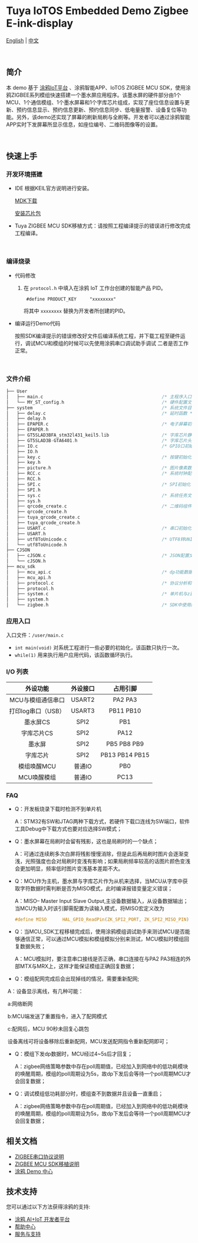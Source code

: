 # Tuya IoTOS Embedded Demo Zigbee E-ink-display

[English](./README.md) | [中文](./README_zh.md)

<br>

## 简介

本 demo 基于 [涂鸦IoT平台](https://iot.tuya.com/) 、涂鸦智能APP、IoTOS ZIGBEE MCU SDK，使用涂鸦ZIGBEE系列模组快速搭建一个墨水屏应用程序。该墨水屏的硬件部分由1个MCU、1个通信模组、1个墨水屏幕和1个字库芯片组成，实现了座位信息设置与更新、预约信息显示、预约信息更新、预约信息同步、低电量报警、设备复位等功能。另外，该demo还实现了屏幕的刷新局刷与全刷等。开发者可以通过涂鸦智能APP实时下发屏幕所显示信息，如座位编号、二维码图像等的设置。

<br>

## 快速上手

### 开发环境搭建

- IDE 根据KEIL官方说明进行安装。

  [MDK下载](https://www.keil.com/download/product/)

  [安装芯片包](https://www.keil.com/dd2/pack/)

- Tuya ZIGBEE MCU SDK移植方式：请按照工程编译提示的错误进行修改完成工程编译。 

<br>

### 编译烧录

- 代码修改

  1. 在 `protocol.h` 中填入在涂鸦 IoT 工作台创建的智能产品 PID。

     ```
      #define PRODUCT_KEY     "xxxxxxxx"
     ```

     将其中 `xxxxxxxx` 替换为开发者所创建的PID。

- 编译运行Demo代码

  按照SDK编译提示的错误修改好文件后编译系统工程，并下载工程至硬件运行，调试MCU和模组的时候可以先使用涂鸦串口调试助手调试 二者是否工作正常。

<br>

### 文件介绍
```c
├── User
│   ├── main.c                                             /* 主程序入口文件 */
│   └── MY_ST_config.h                                     /* 硬件配置文件 */
├── system                                                 /* 系统文件目录 */
│   ├── delay.c                                            /* 延时函数 */
│   ├── delay.h
│   ├── EPAPER.c                                           /* 电子屏幕初始化 */
│   ├── EPAPER.h
│   ├── GT5SLAD3BFA_stm32l431_keil5.lib                    /* 字库芯片静态库文件 */
│   ├── GT5SLAD3B-GTA6401.h                                /* 字库芯片头文件 */
│   ├── IO.c                                               /* GPIO口初始化 */
│   ├── IO.h
│   ├── key.c                                              /* 按键初始化 */
│   ├── key.h
│   ├── picture.h                                          /* 图片像素数据存储 */
│   ├── RCC.c                                              /* 系统时钟配置 */
│   ├── RCC.h
│   ├── SPI.c                                              /* SPI初始化 */
│   ├── SPI.h
│   ├── sys.c                                              /* 系统任务文件 */                 
│   ├── sys.h
│   ├── qrcode_create.c                                    /* 二维码组件 */
│   ├── qrcode_create.h
│   ├── tuya_qrcode_create.c                               
│   ├── tuya_qrcode_create.h
│   ├── USART.c                                            /* 串口初始化 */
│   ├── USART.h
│   ├── utf8ToUnicode.c                                    /* UTF8转UNICODE */
│   └── utf8ToUnicode.h
├── CJSON
│   ├── cJSON.c                                            /* JSON配置文件 */
│   └── cJSON.h
├── mcu_sdk
│   ├── mcu_api.c                                          /* dp功能数据文件 */
│   ├── mcu_api.h
│   ├── protocol.c                                         /* 协议分析和接收模块发送消息时的响应 */
│   ├── protocol.h
│   ├── system.c                                           /* 单片机与zigbee通信的框架分析 */
│   ├── system.h
│   └── zigbee.h                                           /* SDK中使用的宏定义 */
```

### 应用入口
入口文件：`/user/main.c`

+ `int main(void)` 对系统工程进行一些必要的初始化，该函数只执行一次。
+ `while(1)` 用来执行用户应用代码，该函数循环执行。



### I/O 列表

| 外设功能     | **外设接口** | **占用引脚** |
| :--------: | :--: | :--: |
| MCU与模组通信串口 | USART2 | PA2 PA3 |
| 打印log串口（USB） | USART3 | PB11 PB10 |
| 墨水屏CS |     SPI2     |       PB1        |
| 字库芯片CS |     SPI2     | PA12 |
| 墨水屏 |     SPI2     | PB5  PB8  PB9 |
| 字库芯片 |     SPI2     | PB13  PB14  PB15 |
| 模组唤醒MCU |    普通IO    | PB0 |
| MCU唤醒模组 |    普通IO    | PC13 |

### FAQ

- Q：开发板烧录下载时检测不到单片机

  A：STM32有SW和JTAG两种下载方式，若硬件下载口连线为SW端口，软件工具Debug中下载方式也要对应选择SW模式；

- Q：墨水屏幕在局刷时会留有残影，这也是局刷时的一个缺点； 

  A：可通过连续刷多次白屏将残影慢慢消除，但是此后再局刷时图片会逐渐变浅，光照强度也会对局刷时变浅有影响；如果局刷频率较高的话图片颜色变浅会更加明显，频率低时图片变浅基本差距不大。

- Q：MCU作为主机，墨水屏与字库芯片作为从机来选择，当MCU从字库中获取字符数据时需判断是否为MISO模式，此时编译报错变量定义错误；

  A：MISO– Master Input Slave Output,主设备数据输入，从设备数据输出；当MCU为输入时该引脚需配置为读输入模式，将MISO宏定义改为

  ```c
  #define MISO		HAL_GPIO_ReadPin(ZK_SPI2_PORT, ZK_SPI2_MISO_PIN)  即可。
  ```

- Q：当MCU_SDK工程移植完成后，使用涂鸦模组调试助手来测试MCU是否能够通信正常，可以通过MCU模拟和模组模拟分别来测试，MCU模拟时模组回  复数据失败；

  A：MCU模拟时，要注意串口接线是否正确，串口连接在与PA2 PA3相连的外部MTX与MRX上，这样才能保证模组正确回复数据；

- Q：模组配网完成后会出现掉线的情况，需要重新配网;

​       A：设备显示离线，有几种可能：

​             a:网络断网 

​             b:MCU端发送了重置指令，进入了配网模式

​            c:配网后，MCU 90秒未回复心跳包

​            设备离线可将设备移除后重新配网，MCU发送配网指令重新配网即可；

- Q：模组下发dp数据时，MCU经过4~5s后才回复；

   A：zigbee网络策略参数中存在poll周期值，已经加入到网络中的低功耗模块的唤醒周期，模组的poll周期设为5s，故dp下发后会等待一个poll周期MCU才会回复数据；

- Q：调试模组低功耗部分时，模组查不到数据并且设备一直重启；

   A：zigbee网络策略参数中存在poll周期值，已经加入到网络中的低功耗模块的唤醒周期，模组的poll周期设为5s，故dp下发后会等待一个poll周期MCU才会回复数据；

## 相关文档

- [ZIGBEE串口协议说明](https://developer.tuya.com/cn/docs/iot/tuya-zigbee-module-uart-communication-protocol?id=K9ear5khsqoty)
- [ZIGBEE MCU SDK移植说明](https://developer.tuya.com/cn/docs/iot/mcu-sdk?id=K9ikp5uwm0rb9)
- [涂鸦 Demo 中心](https://developer.tuya.com/demo)


## 技术支持

您可以通过以下方法获得涂鸦的支持:

- [涂鸦 AI+IoT 开发者平台](https://developer.tuya.com)
- [帮助中心](https://support.tuya.com/help)
- [服务与支持](https://service.console.tuya.com)

